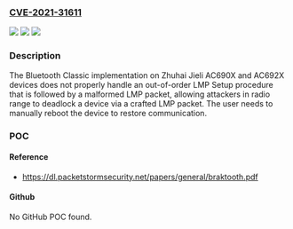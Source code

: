 ### [CVE-2021-31611](https://cve.mitre.org/cgi-bin/cvename.cgi?name=CVE-2021-31611)
![](https://img.shields.io/static/v1?label=Product&message=n%2Fa&color=blue)
![](https://img.shields.io/static/v1?label=Version&message=n%2Fa&color=blue)
![](https://img.shields.io/static/v1?label=Vulnerability&message=n%2Fa&color=brighgreen)

### Description

The Bluetooth Classic implementation on Zhuhai Jieli AC690X and AC692X devices does not properly handle an out-of-order LMP Setup procedure that is followed by a malformed LMP packet, allowing attackers in radio range to deadlock a device via a crafted LMP packet. The user needs to manually reboot the device to restore communication.

### POC

#### Reference
- https://dl.packetstormsecurity.net/papers/general/braktooth.pdf

#### Github
No GitHub POC found.

